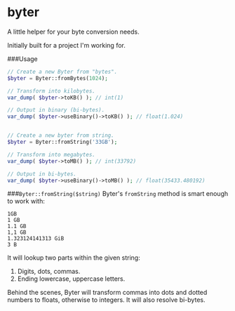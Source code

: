 byter
=====
A little helper for your byte conversion needs.

Initially built for a project I'm working for.

###Usage
```php
// Create a new Byter from "bytes".
$byter = Byter::fromBytes(1024);

// Transform into kilobytes.
var_dump( $byter->toKB() ); // int(1)

// Output in binary (bi-bytes).
var_dump( $byter->useBinary()->toKB() ); // float(1.024)


// Create a new byter from string.
$byter = Byter::fromString('33GB');

// Transform into megabytes.
var_dump( $byter->toMB() ); // int(33792)

// Output in bi-bytes.
var_dump( $byter->useBinary()->toMB() ); // float(35433.480192)
```

###`Byter::fromString($string)`
Byter's `fromString` method is smart enough to work with:
```
1GB
1 GB
1.1 GB
1,1 GB
1.323124141313 GiB
3 B
```
It will lookup two parts within the given string:
 1. Digits, dots, commas.
 2. Ending lowercase, uppercase letters.

Behind the scenes, Byter will transform commas into dots and dotted numbers to floats, otherwise to integers. It will also resolve bi-bytes.
